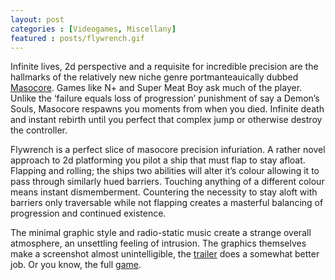 ```yaml
---
layout: post
categories : [Videogames, Miscellany]
featured : posts/flywrench.gif
---
```

Infinite lives, 2d perspective and a requisite for incredible precision are the hallmarks of the relatively new niche genre portmanteauically dubbed [Masocore](http://www.giantbomb.com/masocore/92-1165/). Games like N+ and Super Meat Boy ask much of the player. Unlike the ‘failure equals loss of progression’ punishment of say a Demon’s Souls, Masocore respawns you moments from when you died. Infinite death and instant rebirth until you perfect that complex jump or otherwise destroy the controller.  

Flywrench is a perfect slice of masocore precision infuriation. A rather novel approach to 2d platforming you pilot a ship that must flap to stay afloat. Flapping and rolling; the ships two abilities will alter it’s colour allowing it to pass through similarly hued barriers. Touching anything of a different colour means instant dismemberment. Countering the necessity to stay aloft with barriers only traversable while not flapping creates a masterful balancing of progression and continued existence.

The minimal graphic style and radio-static music create a strange overall atmosphere, an unsettling feeling of intrusion. The graphics themselves make a screenshot almost unintelligible, the [trailer](http://www.youtube.com/watch?v=mPDfvTDIicU) does a somewhat better job. Or you know, the full [game](http://messhof.com/flywrench/).